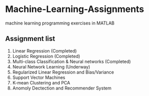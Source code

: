 # Machine-Learning-Assignments
machine learning programming exercises in MATLAB
## Assignment list
1. Linear Regression (Completed)
2. Logistic Regression (Completed)
3. Multi-class Classification & Neural networks (Completed)
4. Neural Network Learning (Underway)
5. Regularized Linear Regression and Bias/Variance
6. Support Vector Machines
7. K-mean Clustering and PCA
8. Anomoly Dectection and Recommender System
